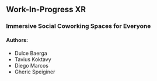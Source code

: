 ## Work-In-Progress XR
### Immersive Social Coworking Spaces for Everyone

#### Authors:
- Dulce Baerga
- Tavius Koktavy
- Diego Marcos
- Gheric Speiginer
